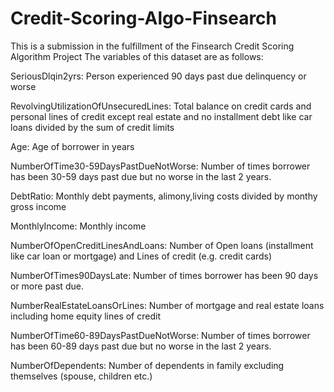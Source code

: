 # Credit-Scoring-Algo-Finsearch

This is a submission in the fulfillment of the Finsearch Credit Scoring Algorithm Project
The variables of this dataset are as follows:

SeriousDlqin2yrs: Person experienced 90 days past due delinquency or worse

RevolvingUtilizationOfUnsecuredLines: Total balance on credit cards and personal lines of credit except real estate and no installment debt like car loans divided by the sum of credit limits

Age: Age of borrower in years

NumberOfTime30-59DaysPastDueNotWorse: Number of times borrower has been 30-59 days past due but no worse in the last 2 years.

DebtRatio: Monthly debt payments, alimony,living costs divided by monthy gross income

MonthlyIncome: Monthly income

NumberOfOpenCreditLinesAndLoans: Number of Open loans (installment like car loan or mortgage) and Lines of credit (e.g. credit cards)

NumberOfTimes90DaysLate: Number of times borrower has been 90 days or more past due.

NumberRealEstateLoansOrLines: Number of mortgage and real estate loans including home equity lines of credit

NumberOfTime60-89DaysPastDueNotWorse: Number of times borrower has been 60-89 days past due but no worse in the last 2 years.

NumberOfDependents: Number of dependents in family excluding themselves (spouse, children etc.)
